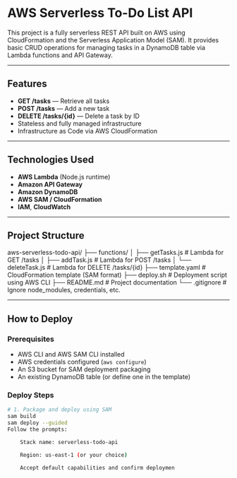 # AWS Serverless To-Do List API

This project is a fully serverless REST API built on AWS using CloudFormation and the Serverless Application Model (SAM). It provides basic CRUD operations for managing tasks in a DynamoDB table via Lambda functions and API Gateway.

---

## Features

- **GET /tasks** — Retrieve all tasks
- **POST /tasks** — Add a new task
- **DELETE /tasks/{id}** — Delete a task by ID
- Stateless and fully managed infrastructure
- Infrastructure as Code via AWS CloudFormation

---

## Technologies Used

- **AWS Lambda** (Node.js runtime)
- **Amazon API Gateway**
- **Amazon DynamoDB**
- **AWS SAM / CloudFormation**
- **IAM**, **CloudWatch**

---

## Project Structure

aws-serverless-todo-api/
├── functions/
│ ├── getTasks.js # Lambda for GET /tasks
│ ├── addTask.js # Lambda for POST /tasks
│ └── deleteTask.js # Lambda for DELETE /tasks/{id}
├── template.yaml # CloudFormation template (SAM format)
├── deploy.sh # Deployment script using AWS CLI
├── README.md # Project documentation
└── .gitignore # Ignore node_modules, credentials, etc.

---

##  How to Deploy

### Prerequisites

- AWS CLI and AWS SAM CLI installed
- AWS credentials configured (`aws configure`)
- An S3 bucket for SAM deployment packaging
- An existing DynamoDB table (or define one in the template)

### Deploy Steps

```bash
# 1. Package and deploy using SAM
sam build
sam deploy --guided
Follow the prompts:

    Stack name: serverless-todo-api

    Region: us-east-1 (or your choice)

    Accept default capabilities and confirm deploymen
